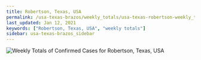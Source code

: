 ```yaml
---
title: Robertson, Texas, USA
permalink: /usa-texas-brazos/weekly_totals/usa-texas-robertson-weekly_totals.html
last_updated: Jan 12, 2021
keywords: ["Robertson, Texas, USA", "weekly totals"]
sidebar: usa-texas-brazos_sidebar
---
```


![Weekly Totals of Confirmed Cases for Robertson, Texas, USA](/covid_tracker/images/graphs/usa-texas-robertson-weekly_totals_graph.png)
